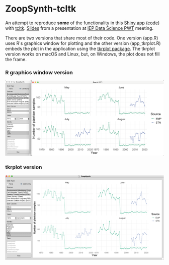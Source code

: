 # ZoopSynth-tcltk

An attempt to reproduce **some** of the functionality in this [Shiny app](https://deltascience.shinyapps.io/ZoopSynth/) ([code](https://github.com/InteragencyEcologicalProgram/ZoopSynth/)) with [tcltk](https://r-universe.dev/manuals/tcltk.html). [Slides](https://www.travishinkelman.com/pdf/ZoopSynth-tcltk.pdf) from a presentation at [IEP Data Science PWT](https://interagencyecologicalprogram.github.io/DataScience/) meeting.

There are two versions that share most of their code. One version (app.R) uses R's graphics window for plotting and the other version (app_tkrplot.R) embeds the plot in the application using the [tkrplot package](https://cran.r-project.org/web/packages/tkrplot/index.html). The tkrplot version works on macOS and Linux, but, on Windows, the plot does not fill the frame.

### R graphics window version
![ZoopSynth-tcltk](docs/img/ZoopSynth-tcltk.png)

### tkrplot version
![ZoopSynth-tcltk-tkrplot](docs/img/ZoopSynth-tcltk-tkrplot.png)